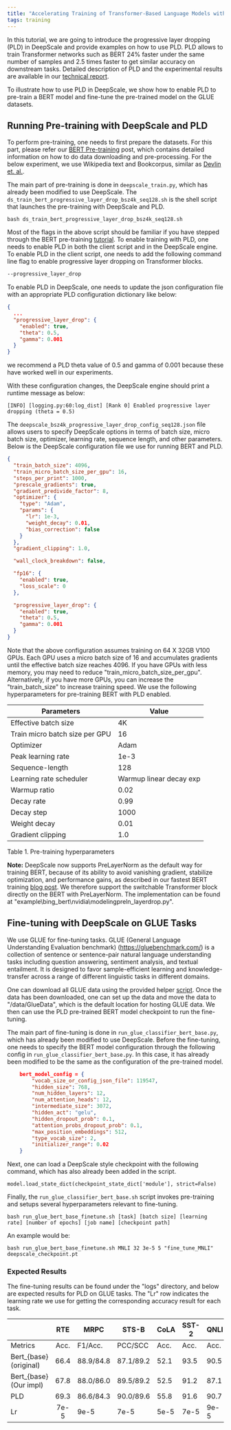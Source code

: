 ```yaml
---
title: "Accelerating Training of Transformer-Based Language Models with Progressive Layer Dropping"
tags: training
---
```


In this tutorial, we are going to introduce the progressive layer dropping (PLD) in DeepScale and provide examples on how to use PLD. PLD allows to train Transformer networks such as BERT 24% faster under the same number of samples and 2.5 times faster to get similar accuracy on downstream tasks. Detailed description of PLD and the experimental results are available in our [technical report](https://arxiv.org/pdf/2010.13369.pdf).

To illustrate how to use PLD in DeepScale, we show how to enable PLD to pre-train a BERT model and fine-tune the pre-trained model on the GLUE datasets.

## Running Pre-training with DeepScale and PLD

To perform pre-training, one needs to first prepare the datasets. For this part, please refer our [BERT Pre-training](/tutorials/bert-pretraining/) post, which contains detailed information on how to do data downloading and pre-processing. For the below experiment, we use Wikipedia text and Bookcorpus, similar as [Devlin et. al.](https://arxiv.org/abs/1810.04805).

The main part of pre-training is done in `deepscale_train.py`, which has
already been modified to use DeepScale. The  `ds_train_bert_progressive_layer_drop_bsz4k_seq128.sh` is the shell script that launches the pre-training with DeepScale and PLD.

```shell
bash ds_train_bert_progressive_layer_drop_bsz4k_seq128.sh
```

Most of the flags in the above script should be familiar if you have stepped through the BERT pre-training [tutorial](/tutorials/bert-pretraining/). To enable training with PLD, one needs to enable PLD in both the client script and in the DeepScale engine. To enable PLD in the client script, one needs to add the following command line flag to enable progressive layer dropping on Transformer blocks.

```bash
--progressive_layer_drop
```

To enable PLD in DeepScale, one needs to update the json configuration file with an appropriate PLD configuration dictionary like below:

```json
{
  ...
  "progressive_layer_drop": {
    "enabled": true,
    "theta": 0.5,
    "gamma": 0.001
  }
}
```

we recommend a PLD theta value of 0.5 and gamma of 0.001 because these have worked well in our experiments.

With these configuration changes, the DeepScale engine should print a runtime message as below:

    [INFO] [logging.py:60:log_dist] [Rank 0] Enabled progressive layer dropping (theta = 0.5)

The `deepscale_bsz4k_progressive_layer_drop_config_seq128.json` file allows users to specify DeepScale options in terms of batch size, micro batch size, optimizer, learning rate, sequence length, and other parameters. Below is the DeepScale configuration file we use for running BERT and PLD.

```json
{
  "train_batch_size": 4096,
  "train_micro_batch_size_per_gpu": 16,
  "steps_per_print": 1000,
  "prescale_gradients": true,
  "gradient_predivide_factor": 8,
  "optimizer": {
    "type": "Adam",
    "params": {
      "lr": 1e-3,
      "weight_decay": 0.01,
      "bias_correction": false
    }
  },
  "gradient_clipping": 1.0,

  "wall_clock_breakdown": false,

  "fp16": {
    "enabled": true,
    "loss_scale": 0
  },

  "progressive_layer_drop": {
    "enabled": true,
    "theta": 0.5,
    "gamma": 0.001
  }
}
```

Note that the above configuration assumes training on 64 X 32GB V100 GPUs. Each GPU uses a micro batch size of 16 and accumulates gradients until the effective batch size reaches 4096. If you have GPUs with less memory, you may need to reduce "train_micro_batch_size_per_gpu". Alternatively, if you have more GPUs, you can increase the "train_batch_size" to increase training speed. We use the following hyperparameters for pre-training BERT with PLD enabled.

| Parameters                     | Value                   |
| ------------------------------ | ----------------------- |
| Effective batch size           | 4K                      |
| Train micro batch size per GPU | 16                      |
| Optimizer                      | Adam                    |
| Peak learning rate             | 1e-3                    |
| Sequence-length                | 128                     |
| Learning rate scheduler        | Warmup linear decay exp |
| Warmup ratio                   | 0.02                    |
| Decay rate                     | 0.99                    |
| Decay step                     | 1000                    |
| Weight decay                   | 0.01                    |
| Gradient clipping              | 1.0                     |

Table 1. Pre-training hyperparameters

**Note:** DeepScale now supports PreLayerNorm as the default way for training BERT, because of its ability to avoid vanishing gradient, stabilize optimization, and performance gains, as described in our fastest BERT training [blog post](https://www.deepscale.ai/2020/05/27/fastest-bert-training.html). We therefore support the switchable Transformer block directly on the BERT with PreLayerNorm. The implementation can be found at "example\bing_bert\nvidia\modelingpreln_layerdrop.py".

## Fine-tuning with DeepScale on GLUE Tasks

We use GLUE for fine-tuning tasks. GLUE (General Language Understanding Evaluation benchmark) (https://gluebenchmark.com/) is a  collection of sentence or sentence-pair natural language understanding tasks including question answering, sentiment analysis, and textual entailment.  It is designed to favor sample-efficient learning and knowledge-transfer across a range of different linguistic tasks in different domains.

One can download all GLUE data using the provided helper [script](https://gist.github.com/W4ngatang/60c2bdb54d156a41194446737ce03e2e). Once the data has been downloaded, one can set up the data and move the data to "/data/GlueData", which is the default location for hosting GLUE data. We then can use the PLD pre-trained BERT model checkpoint to run the fine-tuning.

The main part of fine-tuning is done in `run_glue_classifier_bert_base.py`, which has
already been modified to use DeepScale. Before the fine-tuning, one needs to specify the BERT model configuration through the following config in `run_glue_classifier_bert_base.py`. In this case, it has already been modified to be the same as the configuration of the pre-trained model.

```json
    bert_model_config = {
        "vocab_size_or_config_json_file": 119547,
        "hidden_size": 768,
        "num_hidden_layers": 12,
        "num_attention_heads": 12,
        "intermediate_size": 3072,
        "hidden_act": "gelu",
        "hidden_dropout_prob": 0.1,
        "attention_probs_dropout_prob": 0.1,
        "max_position_embeddings": 512,
        "type_vocab_size": 2,
        "initializer_range": 0.02
    }
```

Next, one can load a DeepScale style checkpoint with the following command, which has also already been added in the script.

```shell
model.load_state_dict(checkpoint_state_dict['module'], strict=False)
```

Finally, the `run_glue_classifier_bert_base.sh` script invokes pre-training and setups several hyperparameters relevant to fine-tuning.

```shell
bash run_glue_bert_base_finetune.sh [task] [batch size] [learning rate] [number of epochs] [job name] [checkpoint path]
```

An example would be:

```shell
bash run_glue_bert_base_finetune.sh MNLI 32 3e-5 5 "fine_tune_MNLI" deepscale_checkpoint.pt
```



### Expected Results

The fine-tuning results can be found under the "logs" directory, and below are expected results for PLD on GLUE tasks. The "Lr" row indicates the learning rate we use for getting the corresponding accuracy result for each task.

|                        | RTE  | MRPC      | STS-B     | CoLA | SST-2 | QNLI | QQP       | MNLI-m/mm | GLUE |
| ---------------------- | :--: | --------- | --------- | ---- | ----- | ---- | --------- | --------- | ---- |
| Metrics                | Acc. | F1/Acc.   | PCC/SCC   | Acc. | Acc.  | Acc. | F1/Acc.   | Acc.      |      |
| Bert_{base} (original) | 66.4 | 88.9/84.8 | 87.1/89.2 | 52.1 | 93.5  | 90.5 | 71.2/89.2 | 84.6/83.4 | 80.7 |
| Bert_{base} (Our impl) | 67.8 | 88.0/86.0 | 89.5/89.2 | 52.5 | 91.2  | 87.1 | 89.0/90.6 | 82.5/83.4 | 82.1 |
| PLD                    | 69.3 | 86.6/84.3 | 90.0/89.6 | 55.8 | 91.6  | 90.7 | 89.6/91.2 | 84.1/83.8 | 82.9 |
| Lr                     | 7e-5 | 9e-5      | 7e-5      | 5e-5 | 7e-5  | 9e-5 | 2e-4      | 3e-5      |      |
